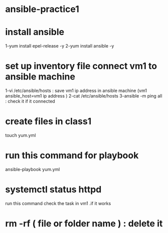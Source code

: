 # ansible-practice1
# install ansible 
1-yum install epel-release -y
2-yum install ansible -y

#  set up inventory file connect vm1 to ansible machine
1-vi  /etc/ansible/hosts : save vm1 ip  address in ansible machine     (vm1     ansible_host=vm1 ip address )
2-cat  /etc/ansible/hosts
3-ansible  -m ping all : check it if it connected

# create files in class1
touch  yum.yml
# run this command for playbook 
ansible-playbook  yum.yml
# systemctl status httpd  
run this command check the task in vm1 .if it works









# rm -rf ( file or folder name ) : delete it



